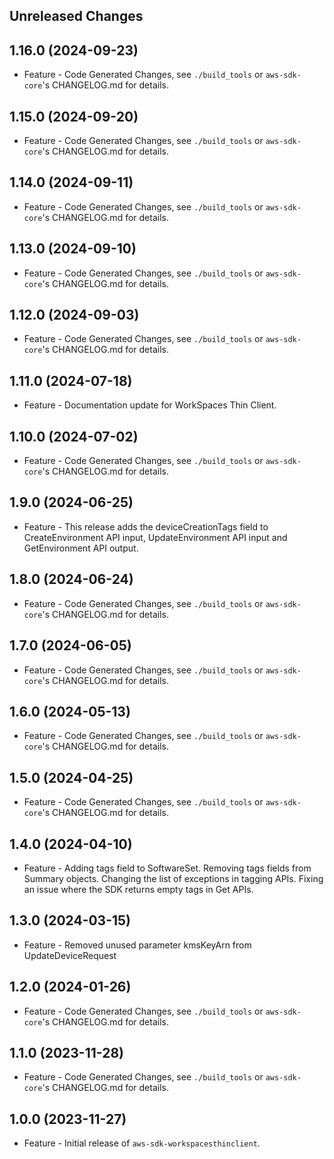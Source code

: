 Unreleased Changes
------------------

1.16.0 (2024-09-23)
------------------

* Feature - Code Generated Changes, see `./build_tools` or `aws-sdk-core`'s CHANGELOG.md for details.

1.15.0 (2024-09-20)
------------------

* Feature - Code Generated Changes, see `./build_tools` or `aws-sdk-core`'s CHANGELOG.md for details.

1.14.0 (2024-09-11)
------------------

* Feature - Code Generated Changes, see `./build_tools` or `aws-sdk-core`'s CHANGELOG.md for details.

1.13.0 (2024-09-10)
------------------

* Feature - Code Generated Changes, see `./build_tools` or `aws-sdk-core`'s CHANGELOG.md for details.

1.12.0 (2024-09-03)
------------------

* Feature - Code Generated Changes, see `./build_tools` or `aws-sdk-core`'s CHANGELOG.md for details.

1.11.0 (2024-07-18)
------------------

* Feature - Documentation update for WorkSpaces Thin Client.

1.10.0 (2024-07-02)
------------------

* Feature - Code Generated Changes, see `./build_tools` or `aws-sdk-core`'s CHANGELOG.md for details.

1.9.0 (2024-06-25)
------------------

* Feature - This release adds the deviceCreationTags field to CreateEnvironment API input, UpdateEnvironment API input and GetEnvironment API output.

1.8.0 (2024-06-24)
------------------

* Feature - Code Generated Changes, see `./build_tools` or `aws-sdk-core`'s CHANGELOG.md for details.

1.7.0 (2024-06-05)
------------------

* Feature - Code Generated Changes, see `./build_tools` or `aws-sdk-core`'s CHANGELOG.md for details.

1.6.0 (2024-05-13)
------------------

* Feature - Code Generated Changes, see `./build_tools` or `aws-sdk-core`'s CHANGELOG.md for details.

1.5.0 (2024-04-25)
------------------

* Feature - Code Generated Changes, see `./build_tools` or `aws-sdk-core`'s CHANGELOG.md for details.

1.4.0 (2024-04-10)
------------------

* Feature - Adding tags field to SoftwareSet. Removing tags fields from Summary objects. Changing the list of exceptions in tagging APIs. Fixing an issue where the SDK returns empty tags in Get APIs.

1.3.0 (2024-03-15)
------------------

* Feature - Removed unused parameter kmsKeyArn from UpdateDeviceRequest

1.2.0 (2024-01-26)
------------------

* Feature - Code Generated Changes, see `./build_tools` or `aws-sdk-core`'s CHANGELOG.md for details.

1.1.0 (2023-11-28)
------------------

* Feature - Code Generated Changes, see `./build_tools` or `aws-sdk-core`'s CHANGELOG.md for details.

1.0.0 (2023-11-27)
------------------

* Feature - Initial release of `aws-sdk-workspacesthinclient`.

